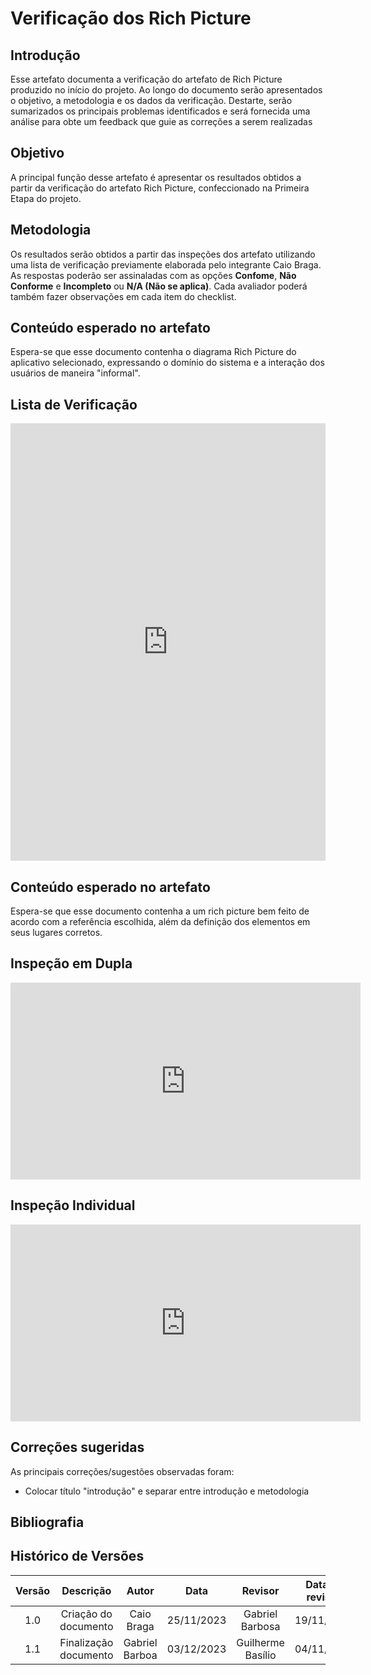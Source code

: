 # **Verificação dos Rich Picture**

## **Introdução**

Esse artefato documenta a verificação do artefato de Rich Picture produzido no início do projeto. Ao longo do documento serão apresentados o objetivo, a metodologia e os dados da verificação. Destarte, serão sumarizados os principais problemas  identificados e será fornecida uma análise para obte um feedback que guie as correções a serem realizadas

## **Objetivo**

A principal função desse artefato é apresentar os resultados obtidos a partir da verificação do artefato Rich Picture, confeccionado na Primeira Etapa do projeto.

## **Metodologia**

Os resultados serão obtidos a partir das inspeções dos artefato utilizando uma lista de verificação previamente elaborada pelo integrante Caio Braga. As respostas poderão ser assinaladas com as opções **Confome**, **Não Conforme** e **Incompleto** ou **N/A (Não se aplica)**. Cada avaliador poderá também fazer observações em cada item do checklist.

## **Conteúdo esperado no artefato**
Espera-se que esse documento contenha o diagrama Rich Picture do aplicativo selecionado, expressando o domínio do sistema e a interação dos usuários de maneira "informal". 

## **Lista de Verificação**

<iframe src="https://docs.google.com/spreadsheets/d/e/2PACX-1vS5SXgpqZXJbIhdXZ6nl3yolDHUpTNSR4nyP1HNseXq9qQDr_6_xIMxQP-l8NG62kUKuAQUFXtBeUvu/pubhtml?gid=1784900589&amp;single=true&amp;widget=true&amp;headers=false"width="100%" height="700" frameborder="0" scrolling="no"></iframe>

## **Conteúdo esperado no artefato**
Espera-se que esse documento contenha a um rich picture bem feito de acordo com a referência escolhida, além da definição dos elementos em seus lugares corretos.

## **Inspeção em Dupla**

<iframe width="560" height="315" src="https://www.youtube.com/embed/MqVucHjZQgg" title="Verificação em Dupla RichPicture" frameborder="0" allow="accelerometer; autoplay; clipboard-write; encrypted-media; gyroscope; picture-in-picture; web-share" allowfullscreen></iframe>

## **Inspeção Individual**

<iframe width="560" height="315" src="https://www.youtube.com/embed/l-5KvozqlWs" title="inspeção individual richpicture 20231204 221628 Gravação de Reunião" frameborder="0" allow="accelerometer; autoplay; clipboard-write; encrypted-media; gyroscope; picture-in-picture; web-share" allowfullscreen></iframe>

## **Correções sugeridas**

As principais correções/sugestões observadas foram:

+ Colocar título "introdução" e separar entre introdução e metodologia

## **Bibliografia**

## **Histórico de Versões**

| Versão |          Descrição              |     Autor      |      Data      |   Revisor     |    Data de revisão    |  
|:------:|:-------------------------------:|:--------------:|:--------------:|:-------------:|:---------------------:|
|  1.0   | Criação do documento  |   Caio Braga   |   25/11/2023   | Gabriel Barbosa |  19/11/2023    |
|  1.1   | Finalização documento  | Gabriel Barboa | 03/12/2023 |  Guilherme Basílio  |  04/11/2023      |
